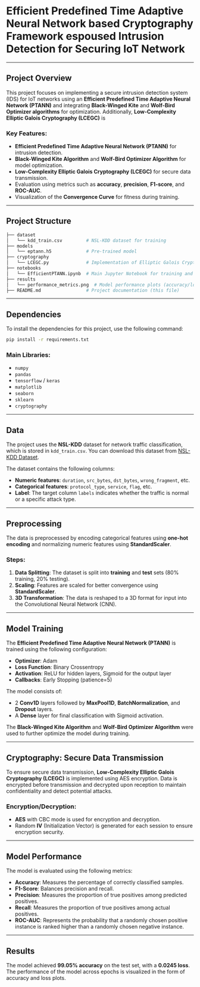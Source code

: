 
# Efficient Predefined Time Adaptive Neural Network based Cryptography Framework espoused Intrusion Detection for Securing IoT Network

---

## Project Overview

This project focuses on implementing a secure intrusion detection system (IDS) for IoT networks using an **Efficient Predefined Time Adaptive Neural Network (PTANN)** and integrating **Black-Winged Kite** and **Wolf-Bird Optimizer algorithms** for optimization. Additionally, **Low-Complexity Elliptic Galois Cryptography (LCEGC)** is

### Key Features:
- **Efficient Predefined Time Adaptive Neural Network (PTANN)** for intrusion detection.
- **Black-Winged Kite Algorithm** and **Wolf-Bird Optimizer Algorithm** for model optimization.
- **Low-Complexity Elliptic Galois Cryptography (LCEGC)** for secure data transmission.
- Evaluation using metrics such as **accuracy**, **precision**, **F1-score**, and **ROC-AUC**.
- Visualization of the **Convergence Curve** for fitness during training.

---

## Project Structure

```bash
├── dataset
│   └── kdd_train.csv         # NSL-KDD dataset for training
├── models
│   └── eptann.h5             # Pre-trained model
├── cryptography
│   └── LCEGC.py              # Implementation of Elliptic Galois Cryptography
├── notebooks
│   └── EfficientPTANN.ipynb  # Main Jupyter Notebook for training and evaluating PTANN
├── results
│   └── performance_metrics.png  # Model performance plots (accuracy/loss)
├── README.md                 # Project documentation (this file)
```

---

## Dependencies

To install the dependencies for this project, use the following command:

```bash
pip install -r requirements.txt
```

### Main Libraries:
- `numpy`
- `pandas`
- `tensorflow` / `keras`
- `matplotlib`
- `seaborn`
- `sklearn`
- `cryptography`

---

## Data

The project uses the **NSL-KDD** dataset for network traffic classification, which is stored in `kdd_train.csv`. You can download this dataset from [NSL-KDD Dataset](https://www.unb.ca/cic/datasets/nsl.html).

The dataset contains the following columns:
- **Numeric features**: `duration`, `src_bytes`, `dst_bytes`, `wrong_fragment`, etc.
- **Categorical features**: `protocol_type`, `service`, `flag`, etc.
- **Label**: The target column `labels` indicates whether the traffic is normal or a specific attack type.

---

## Preprocessing

The data is preprocessed by encoding categorical features using **one-hot encoding** and normalizing numeric features using **StandardScaler**.

### Steps:
1. **Data Splitting**: The dataset is split into **training** and **test** sets (80% training, 20% testing).
2. **Scaling**: Features are scaled for better convergence using **StandardScaler**.
3. **3D Transformation**: The data is reshaped to a 3D format for input into the Convolutional Neural Network (CNN).

---

## Model Training

The **Efficient Predefined Time Adaptive Neural Network (PTANN)** is trained using the following configuration:
- **Optimizer**: Adam
- **Loss Function**: Binary Crossentropy
- **Activation**: ReLU for hidden layers, Sigmoid for the output layer
- **Callbacks**: Early Stopping (patience=5)

The model consists of:
- 2 **Conv1D** layers followed by **MaxPool1D**, **BatchNormalization**, and **Dropout** layers.
- A **Dense** layer for final classification with Sigmoid activation.

The **Black-Winged Kite Algorithm** and **Wolf-Bird Optimizer Algorithm** were used to further optimize the model during training.

---

## Cryptography: Secure Data Transmission

To ensure secure data transmission, **Low-Complexity Elliptic Galois Cryptography (LCEGC)** is implemented using AES encryption. Data is encrypted before transmission and decrypted upon reception to maintain confidentiality and detect potential attacks.

### Encryption/Decryption:
- **AES** with CBC mode is used for encryption and decryption.
- Random **IV** (Initialization Vector) is generated for each session to ensure encryption security.

---

## Model Performance

The model is evaluated using the following metrics:
- **Accuracy**: Measures the percentage of correctly classified samples.
- **F1-Score**: Balances precision and recall.
- **Precision**: Measures the proportion of true positives among predicted positives.
- **Recall**: Measures the proportion of true positives among actual positives.
- **ROC-AUC**: Represents the probability that a randomly chosen positive instance is ranked higher than a randomly chosen negative instance.

---

## Results

The model achieved **99.05% accuracy** on the test set, with a **0.0245 loss**. The performance of the model across epochs is visualized in the form of accuracy and loss plots.
